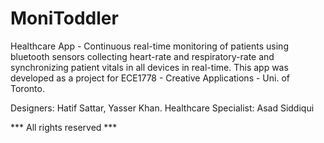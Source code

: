 # MoniToddler

Healthcare App - Continuous real-time monitoring of patients using bluetooth sensors collecting heart-rate and respiratory-rate and synchronizing patient vitals in all devices in real-time.
This app was developed as a project for ECE1778 - Creative Applications - Uni. of Toronto.

Designers: Hatif Sattar, Yasser Khan. Healthcare Specialist: Asad Siddiqui

*** All rights reserved ***
